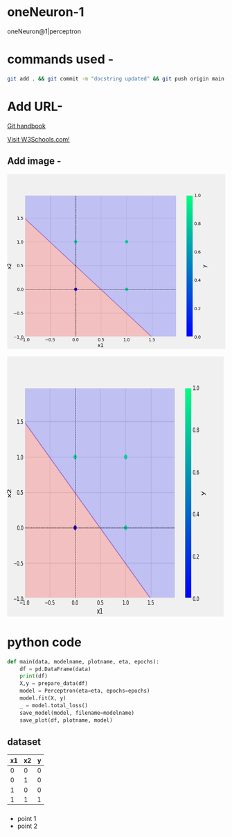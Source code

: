 # oneNeuron-1
oneNeuron@1|perceptron


# commands used -


```bash
git add . && git commit -m "docstring updated" && git push origin main
```

# Add URL-
[Git handbook](https://guides.github.com/introduction/git-handbook)

<a href="https://www.w3schools.com">Visit W3Schools.com!</a>

## Add image -
![sample Image](plots/or.png)

<img src="plots/or.png" alt="Girl in a jacket" width="500" height="600">

# python code
``` python 
def main(data, modelname, plotname, eta, epochs):
    df = pd.DataFrame(data)
    print(df)
    X,y = prepare_data(df)
    model = Perceptron(eta=eta, epochs=epochs)
    model.fit(X, y)
    _ = model.total_loss()
    save_model(model, filename=modelname)
    save_plot(df, plotname, model)
```

## dataset  

x1 | x2 | y
-|-|-
0|0|0
0|1|0
1|0|0
1|1|1
    
###
- point 1
- point 2    